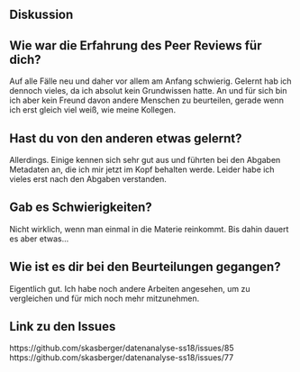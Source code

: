 <h2> Diskussion </h2>

<h2> Wie war die Erfahrung des Peer Reviews für dich? </h2>
Auf alle Fälle neu und daher vor allem am Anfang schwierig. Gelernt hab ich dennoch vieles, da ich absolut kein Grundwissen hatte. 
An und für sich bin ich aber kein Freund davon andere Menschen zu beurteilen, gerade wenn ich erst gleich viel weiß, wie meine Kollegen.

<h2> Hast du von den anderen etwas gelernt? </h2>
Allerdings. Einige kennen sich sehr gut aus und führten bei den Abgaben Metadaten an, die ich mir jetzt im Kopf behalten werde. Leider habe ich vieles erst nach den Abgaben verstanden. 

<h2> Gab es Schwierigkeiten? </h2>
Nicht wirklich, wenn man einmal in die Materie reinkommt. Bis dahin dauert es aber etwas...

<h2> Wie ist es dir bei den Beurteilungen gegangen? </h2>
Eigentlich gut. Ich habe noch andere Arbeiten angesehen, um zu vergleichen und für mich noch mehr mitzunehmen. 

<h2> Link zu den Issues </h2>
https://github.com/skasberger/datenanalyse-ss18/issues/85
https://github.com/skasberger/datenanalyse-ss18/issues/77
